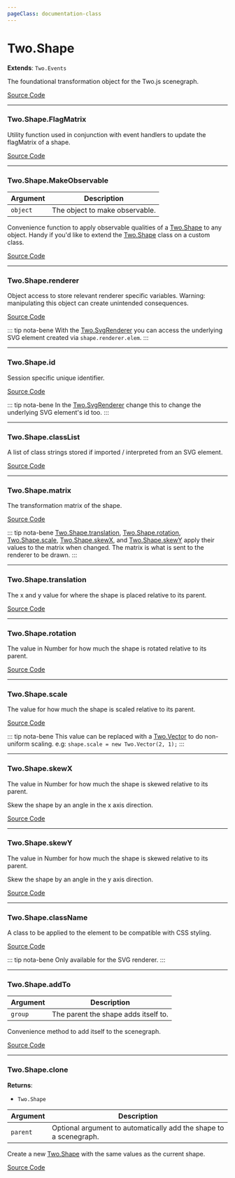 ```yaml
---
pageClass: documentation-class
---
```


# Two.Shape


<div class="extends">

__Extends__: `Two.Events`

</div>


The foundational transformation object for the Two.js scenegraph.


<div class="meta">

  [Source Code](https://github.com/jonobr1/two.js/blob/dev/src/shape.js#L9)

</div>







---

<div class="static function ">

### Two.Shape.FlagMatrix













<div class="description">

Utility function used in conjunction with event handlers to update the flagMatrix of a shape.

</div>



<div class="meta">

  [Source Code](https://github.com/jonobr1/two.js/blob/dev/src/shape.js#L86)

</div>






</div>



---

<div class="static function ">

### Two.Shape.MakeObservable










<div class="params">

| Argument | Description |
| ---- | ----------- |
|  `object`  | The object to make observable. |
</div>




<div class="description">

Convenience function to apply observable qualities of a [Two.Shape](/documentation/shape) to any object. Handy if you'd like to extend the [Two.Shape](/documentation/shape) class on a custom class.

</div>



<div class="meta">

  [Source Code](https://github.com/jonobr1/two.js/blob/dev/src/shape.js#L95)

</div>






</div>



---

<div class="instance member ">

### Two.Shape.renderer








<div class="properties">



</div>






<div class="description">

Object access to store relevant renderer specific variables. Warning: manipulating this object can create unintended consequences.

</div>



<div class="meta">

  [Source Code](https://github.com/jonobr1/two.js/blob/dev/src/shape.js#L17)

</div>



<div class="tags">


::: tip nota-bene
With the [Two.SvgRenderer](/documentation/svgrenderer) you can access the underlying SVG element created via `shape.renderer.elem`.
:::


</div>




</div>



---

<div class="instance member ">

### Two.Shape.id








<div class="properties">

Session specific unique identifier.

</div>








<div class="meta">

  [Source Code](https://github.com/jonobr1/two.js/blob/dev/src/shape.js#L27)

</div>



<div class="tags">


::: tip nota-bene
In the [Two.SvgRenderer](/documentation/svgrenderer) change this to change the underlying SVG element's id too.
:::


</div>




</div>



---

<div class="instance member ">

### Two.Shape.classList








<div class="properties">



</div>






<div class="description">

A list of class strings stored if imported / interpreted  from an SVG element.

</div>



<div class="meta">

  [Source Code](https://github.com/jonobr1/two.js/blob/dev/src/shape.js#L34)

</div>






</div>



---

<div class="instance member ">

### Two.Shape.matrix








<div class="properties">



</div>






<div class="description">

The transformation matrix of the shape.

</div>



<div class="meta">

  [Source Code](https://github.com/jonobr1/two.js/blob/dev/src/shape.js#L41)

</div>



<div class="tags">


::: tip nota-bene
[Two.Shape.translation](/documentation/shape/#two-shape-translation), [Two.Shape.rotation](/documentation/shape/#two-shape-rotation), [Two.Shape.scale](/documentation/shape/#two-shape-scale), [Two.Shape.skewX](/documentation/shape/#two-shape-skewx), and [Two.Shape.skewY](/documentation/shape/#two-shape-skewy) apply their values to the matrix when changed. The matrix is what is sent to the renderer to be drawn.
:::


</div>




</div>



---

<div class="instance member ">

### Two.Shape.translation








<div class="properties">

The x and y value for where the shape is placed relative to its parent.

</div>








<div class="meta">

  [Source Code](https://github.com/jonobr1/two.js/blob/dev/src/shape.js#L49)

</div>






</div>



---

<div class="instance member ">

### Two.Shape.rotation








<div class="properties">

The value in Number for how much the shape is rotated relative to its parent.

</div>








<div class="meta">

  [Source Code](https://github.com/jonobr1/two.js/blob/dev/src/shape.js#L55)

</div>






</div>



---

<div class="instance member ">

### Two.Shape.scale








<div class="properties">

The value for how much the shape is scaled relative to its parent.

</div>








<div class="meta">

  [Source Code](https://github.com/jonobr1/two.js/blob/dev/src/shape.js#L61)

</div>



<div class="tags">


::: tip nota-bene
This value can be replaced with a [Two.Vector](/documentation/vector) to do non-uniform scaling. e.g: `shape.scale = new Two.Vector(2, 1);`
:::


</div>




</div>



---

<div class="instance member ">

### Two.Shape.skewX








<div class="properties">

The value in Number for how much the shape is skewed relative to its parent.

</div>






<div class="description">

Skew the shape by an angle in the x axis direction.

</div>



<div class="meta">

  [Source Code](https://github.com/jonobr1/two.js/blob/dev/src/shape.js#L68)

</div>






</div>



---

<div class="instance member ">

### Two.Shape.skewY








<div class="properties">

The value in Number for how much the shape is skewed relative to its parent.

</div>






<div class="description">

Skew the shape by an angle in the y axis direction.

</div>



<div class="meta">

  [Source Code](https://github.com/jonobr1/two.js/blob/dev/src/shape.js#L75)

</div>






</div>



---

<div class="instance member ">

### Two.Shape.className








<div class="properties">

A class to be applied to the element to be compatible with CSS styling.

</div>








<div class="meta">

  [Source Code](https://github.com/jonobr1/two.js/blob/dev/src/shape.js#L336)

</div>



<div class="tags">


::: tip nota-bene
Only available for the SVG renderer.
:::


</div>




</div>



---

<div class="instance function ">

### Two.Shape.addTo










<div class="params">

| Argument | Description |
| ---- | ----------- |
|  `group`  | The parent the shape adds itself to. |
</div>




<div class="description">

Convenience method to add itself to the scenegraph.

</div>



<div class="meta">

  [Source Code](https://github.com/jonobr1/two.js/blob/dev/src/shape.js#L343)

</div>






</div>



---

<div class="instance function ">

### Two.Shape.clone




<div class="returns">

__Returns__:



+ `Two.Shape`




</div>







<div class="params">

| Argument | Description |
| ---- | ----------- |
|  `parent`  | Optional argument to automatically add the shape to a scenegraph. |
</div>




<div class="description">

Create a new [Two.Shape](/documentation/shape) with the same values as the current shape.

</div>



<div class="meta">

  [Source Code](https://github.com/jonobr1/two.js/blob/dev/src/shape.js#L354)

</div>






</div>


